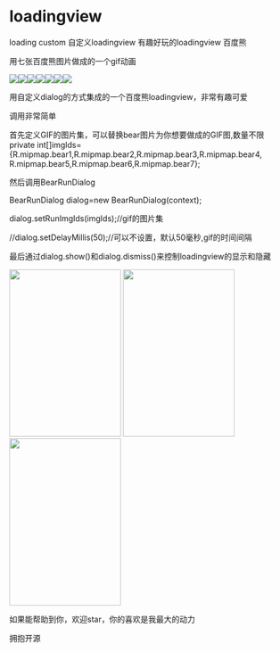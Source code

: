 # loadingview
loading custom 自定义loadingview 有趣好玩的loadingview 百度熊  

用七张百度熊图片做成的一个gif动画  
  
<img src="https://github.com/sanlisanlisanli/loadingview/blob/master/app/src/main/res/mipmap-mdpi/bear1.png"/><img src="https://github.com/sanlisanlisanli/loadingview/blob/master/app/src/main/res/mipmap-mdpi/bear2.png"/><img src="https://github.com/sanlisanlisanli/loadingview/blob/master/app/src/main/res/mipmap-mdpi/bear3.png"/><img src="https://github.com/sanlisanlisanli/loadingview/blob/master/app/src/main/res/mipmap-mdpi/bear4.png"/><img src="https://github.com/sanlisanlisanli/loadingview/blob/master/app/src/main/res/mipmap-mdpi/bear5.png"/><img src="https://github.com/sanlisanlisanli/loadingview/blob/master/app/src/main/res/mipmap-mdpi/bear6.png"/><img src="https://github.com/sanlisanlisanli/loadingview/blob/master/app/src/main/res/mipmap-mdpi/bear7.png"/>  
  
用自定义dialog的方式集成的一个百度熊loadingview，非常有趣可爱  
   
调用非常简单  
  
首先定义GIF的图片集，可以替换bear图片为你想要做成的GIF图,数量不限    
private int[]imgIds={R.mipmap.bear1,R.mipmap.bear2,R.mipmap.bear3,R.mipmap.bear4,
                         R.mipmap.bear5,R.mipmap.bear6,R.mipmap.bear7};   
                         
然后调用BearRunDialog  
  
BearRunDialog dialog=new BearRunDialog(context);
   
dialog.setRunImgIds(imgIds);//gif的图片集  
  
   
//dialog.setDelayMillis(50);//可以不设置，默认50毫秒,gif的时间间隔  
  
最后通过dialog.show()和dialog.dismiss()来控制loadingview的显示和隐藏  
  
<img src="https://github.com/sanlisanlisanli/loadingview/blob/master/screenshots/Screenshot_20180929-194906.jpg" width="200"  height="300"/>  
<img src="https://github.com/sanlisanlisanli/loadingview/blob/master/screenshots/Screenshot_20180929-194911.jpg" width="200"  height="300"/>  
<img src="https://github.com/sanlisanlisanli/loadingview/blob/master/screenshots/Screenshot_20180929-195644.jpg" width="200"  height="300"/>  
  
如果能帮助到你，欢迎star，你的喜欢是我最大的动力  

拥抱开源  

  
  




